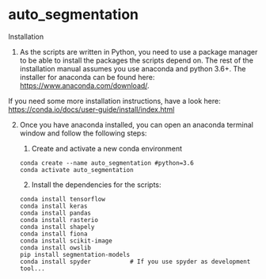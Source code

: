 # auto_segmentation

Installation

1. As the scripts are written in Python, you need to use a package manager to be able to install
the packages the scripts depend on. The rest of the installation manual assumes you use anaconda and
python 3.6+. The installer for anaconda can be found here: https://www.anaconda.com/download/.

If you need some more installation instructions, have a look here:
https://conda.io/docs/user-guide/install/index.html

2. Once you have anaconda installed, you can open an anaconda terminal window and follow the
following steps:

      1. Create and activate a new conda environment
      ```
      conda create --name auto_segmentation #python=3.6
      conda activate auto_segmentation
      ```
      2. Install the dependencies for the scripts:
      ```
      conda install tensorflow
      conda install keras
      conda install pandas
      conda install rasterio
      conda install shapely
      conda install fiona
      conda install scikit-image
      conda install owslib
      pip install segmentation-models
      conda install spyder           # If you use spyder as development tool...
      ```